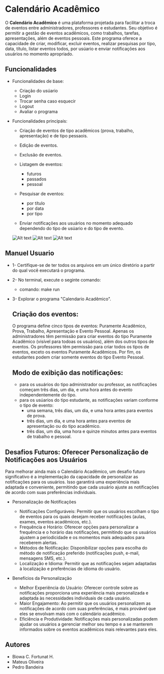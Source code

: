 # Calendário Acadêmico

O **Calendário Acadêmico** é uma plataforma projetada para facilitar a troca de eventos entre administradores, professores e estudantes. Seu objetivo é permitir a gestão de eventos acadêmicos, como trabalhos, tarefas, apresentações, além de eventos pessoais. Este programa oferece a capacidade de criar, modificar, excluir eventos, realizar pesquisas por tipo, data, título, listar eventos todos, por usúario e enviar notificações aos usuários no momento apropriado.

## Funcionalidades
   * Funcionalidades de base:
     - Criação do usúario
     - Login
     - Trocar senha caso esquecir
     - Logout
     - Avaliar o programa

   * Funcionalidades principais:
     - Criação de eventos de tipo acadêmicos (prova, trabalho, apresentação) e de tipo pessaois.
     - Edição de eventos.
     - Exclusão de eventos.
     - Listagem de eventos:
        * futuros
        * passados
        * pessoal

     - Pesquisar de eventos:
        * por título
        * por data
        * por tipo

     - Enviar notificações aos usuários no momento adequado dependendo do tipo de usúario e do tipo de evento.

     ![Alt text](Interface-1.png)
     ![Alt text](Interface-2.png)
     ![Alt text](Interface-3.png)


## Manuel Usuario
 * 1- Certifique-se de ter todos os arquivos em um único diretório a partir do qual você executará o programa.
 * 2- No terminal, execute o seginte comando:
      - comando: make run
 * 3- Explorar o programa "Calendario Acadêmico".

    ## Criação dos eventos:
      O programa define cinco tipos de eventos: Puramente Acadêmico, Prova, Trabalho, Apresentação e Evento Pessoal. Apenas os administradores têm permissão para criar eventos do tipo Puramente Acadêmico (visível para todoas os usuários), além dos outros tipos de eventos. Os professores têm permissão para criar todos os tipos de eventos, exceto os eventos Puramente Acadêmicos. Por fim, os estudantes podem criar somente eventos do tipo Evento Pessoal.
   
    ## Modo de exibição das notificações:
      * para os usuários do tipo administrador ou professor, as notificações começam três dias, um dia, e uma hora antes do evento independentemente do tipo.
      * para os usúarios do tipo estudante, as notificações variam conforme o tipo de evento:
         - uma semana, três dias, um dia, e uma hora antes para eventos de prova.
         - três dias, um dia, e uma hora antes para eventos de apresentação ou do tipo acadêmico.
         - três dias, um dia, uma hora e quinze minutos antes para eventos de trabalho e pessoal.

## Desafios Futuros: Oferecer Personalização de Notificações aos Usuários

Para melhorar ainda mais o Calendário Acadêmico, um desafio futuro significativo é a implementação da capacidade de personalizar as notificações para os usuários. Isso garantirá uma experiência mais adaptada e conveniente, permitindo que cada usuário ajuste as notificações de acordo com suas preferências individuais.

 * Personalização de Notificações
    - Notificações Configuráveis: Permitir que os usuários escolham o tipo de eventos para os quais desejam receber notificações (aulas, exames, eventos acadêmicos, etc.).
    - Frequência e Horário: Oferecer opções para personalizar a frequência e o horário das notificações, permitindo que os usuários ajustem a periodicidade e os momentos mais adequados para receberem alertas.
    - Métodos de Notificação: Disponibilizar opções para escolha do método de notificação preferido (notificações push, e-mail, mensagens SMS, etc.).
    - Localização e Idioma: Permitir que as notificações sejam adaptadas à localização e preferências de idioma do usuário.
    
 * Benefícios da Personalização
    - Melhor Experiência do Usuário: Oferecer controle sobre as notificações proporciona uma experiência mais personalizada e adaptada às necessidades individuais de cada usuário.
    - Maior Engajamento: Ao permitir que os usuários personalizem as notificações de acordo com suas preferências, é mais provável que eles se envolvam mais com o calendário acadêmico.
    - Eficiência e Produtividade: Notificações mais personalizadas podem ajudar os usuários a gerenciar melhor seu tempo e a se manterem informados sobre os eventos acadêmicos mais relevantes para eles.


## Autores
 * Biowa C. Fortunat H.
 * Mateus Oliveira
 * Pedro Bandeira

#####